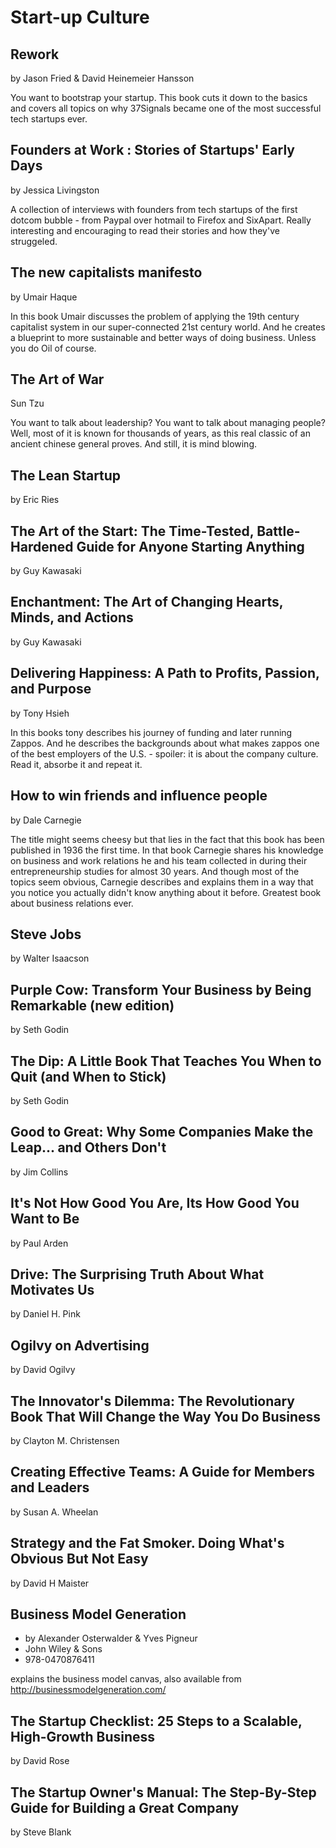 # Start-up Culture

## Rework
by Jason Fried & David Heinemeier Hansson

You want to bootstrap your startup. This book cuts it down to the basics and covers all topics on why 37Signals became one of the most successful tech startups ever.

## Founders at Work : Stories of Startups' Early Days
by Jessica Livingston

A collection of interviews with founders from tech startups of the first dotcom bubble - from Paypal over hotmail to Firefox and SixApart. Really interesting and encouraging to read their stories and how they've struggeled.


## The new capitalists manifesto
by Umair Haque

In this book Umair discusses the problem of applying the 19th century capitalist system in our super-connected 21st century world. And he creates a blueprint to more sustainable and better ways of doing business. Unless you do Oil of course.

## The Art of War
Sun Tzu

You want to talk about leadership? You want to talk about managing people? Well, most of it is known for thousands of years, as this real classic of an ancient chinese general proves. And still, it is mind blowing.

## The Lean Startup
by Eric Ries

## The Art of the Start: The Time-Tested, Battle-Hardened Guide for Anyone Starting Anything
by Guy Kawasaki

## Enchantment: The Art of Changing Hearts, Minds, and Actions
by Guy Kawasaki

## Delivering Happiness: A Path to Profits, Passion, and Purpose
by Tony Hsieh

In this books tony describes his journey of funding and later running Zappos. And he describes the backgrounds about what makes zappos one of the best employers of the U.S. - spoiler: it is about the company culture. Read it, absorbe it and repeat it.

## How to win friends and influence people
by Dale Carnegie

The title might seems cheesy but that lies in the fact that this book has been published in 1936 the first time. In that book Carnegie shares his knowledge on business and work relations he and his team collected in during their entrepreneurship studies for almost 30 years. And though most of the topics seem obvious, Carnegie describes and explains them in a way that you notice you actually didn't know anything about it before. Greatest book about business relations ever.

## Steve Jobs
by Walter Isaacson

## Purple Cow: Transform Your Business by Being Remarkable (new edition)
by Seth Godin

## The Dip: A Little Book That Teaches You When to Quit (and When to Stick)
by Seth Godin

## Good to Great: Why Some Companies Make the Leap... and Others Don't
by Jim Collins

## It's Not How Good You Are, Its How Good You Want to Be
by Paul Arden

## Drive: The Surprising Truth About What Motivates Us
by Daniel H. Pink

## Ogilvy on Advertising
by David Ogilvy

## The Innovator's Dilemma: The Revolutionary Book That Will Change the Way You Do Business
by Clayton M. Christensen

## Creating Effective Teams: A Guide for Members and Leaders
by Susan A. Wheelan

## Strategy and the Fat Smoker. Doing What's Obvious But Not Easy
by David H Maister

## Business Model Generation
* by Alexander Osterwalder & Yves Pigneur
* John Wiley & Sons
* 978-0470876411

explains the business model canvas, also available from http://businessmodelgeneration.com/

## The Startup Checklist: 25 Steps to a Scalable, High-Growth Business
by David Rose

## The Startup Owner's Manual: The Step-By-Step Guide for Building a Great Company
by Steve Blank

